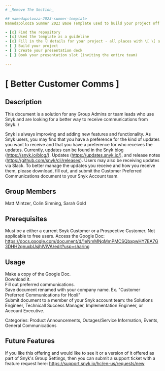 ```yaml
---
# _Remove The Section_

## namedapolooza-2023-summer-template
Namedapolooza Summer 2023 Base Template used to build your project off of.

- [x] Find the repository
- [x] Used the template as a guideline
- [x] Fill in the 👇 details for your project - all places with \[ \] statements
- [ ] Build your project
- [ ] Create your presentation deck
- [ ] Book your presentation slot (inviting the entire team)

---
```


# \[ Better Customer Comms \]

## Description
 This document is a solution for any Group Admins or team leads who use Snyk and are looking for a better way to receive communications from Snyk. \
 
Snyk is always improving and adding new features and functionality. As Snyk users, you may find that you have a preference for the kind of updates you want to receive and that you have a preference for who receives the updates. Currently, updates can be found in the Snyk blog (https://snyk.io/blog/), Updates (https://updates.snyk.io/), and release notes (https://github.com/snyk/cli/releases). Users may also be receiving updates via Slack. To better manage the updates you receive and how you receive them, please download, fill out, and submit the Customer Preferred Communications document to your Snyk Account team. 

## Group Members
Matt Mintzer, Colin Simning, Sarah Gold 

## Prerequisites
Must be a either a current Snyk Customer or a Prospective Customer. Not applicable to free users.
Access the Google Doc: https://docs.google.com/document/d/1eNmMNqMmPMCSQbxpwHY7EA7G3DHH2qnuxbUsjhIViVA/edit?usp=sharing 

## Usage
Make a copy of the Google Doc. \
Download it. \
Fill out preferred communications. \
Save document renamed with your company name. Ex. "Customer Preferred Communications for Hooli" \
Submit document to a member of your Snyk account team: the Solutions Engineer, Technicall Success Manager, Implementation Engineer, or Account Executive.

Categories: Product Announcements, Outages/Service Information, Events, General Communications 

## Future Features
If you like this offering and would like to see it or a version of it offered as part of Snyk's Group Settings, then you can submit a support ticket with a feature request here: https://support.snyk.io/hc/en-us/requests/new

